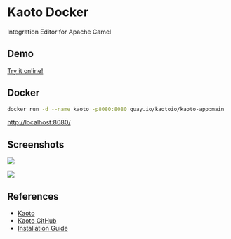 # Kaoto Docker

Integration Editor for Apache Camel

## Demo
[Try it online!](https://red.ht/kaoto)

## Docker
```sh
docker run -d --name kaoto -p8080:8080 quay.io/kaotoio/kaoto-app:main
```
[http://localhost:8080/](http://localhost:8080/)

## Screenshots
![](https://kaoto.io/images/kaoto-ui.png)

![](https://kaoto.io/images/VSCode.gif)

## References
- [Kaoto](https://kaoto.io/)
- [Kaoto GitHub](https://github.com/KaotoIO)
- [Installation Guide](https://kaoto.io/docs/installation/)